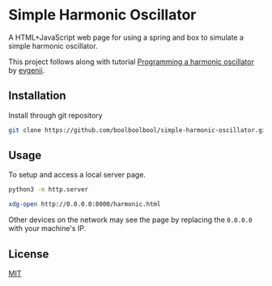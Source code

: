 # Simple Harmonic Oscillator
A HTML+JavaScript web page for using a spring and box to simulate a simple
harmonic oscillator.

This project follows along with tutorial
[Programming a harmonic oscillator](https://evgenii.com/blog/programming-harmonic-oscillator/)
by [evgenii](https://evgenii.com/).

## Installation

Install through git repository

```bash
git clone https://github.com/boolboolbool/simple-harmonic-oscillator.git
```

## Usage

To setup and access a local server page.

```bash
python3 -m http.server

xdg-open http://0.0.0.0:8000/harmonic.html
```

Other devices on the network may see the page by replacing the
`0.0.0.0` with your machine's IP.


## License
[MIT](LICENSE)

